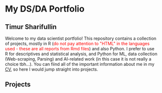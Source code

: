 # My DS/DA Portfolio
## Timur Sharifullin

Welcome to my data scientist portfolio! This repository contains a collection of projects, mostly in R (<span style="color:red">do not pay attention to "HTML" in the languages ​​used - these are all reports from Rmd files</span>) and also Python. I prefer to use R for descriptives and statistical analysis, and Python for ML, data collection (Web-scraping, Parsing) and AI-related work (in this case it is not really a choice tbh...). You can fiind all of the important information about me in my [CV](https://drive.google.com/file/d/11XiCNp62MQCrbYL68lCBQmrZm67Rt0IC/view?usp=sharing), so here I would jump straight into projects.

## Projects



